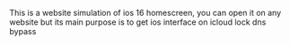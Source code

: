 This is a website simulation of ios 16 homescreen, you can open it on any website but its main purpose is to get ios interface on icloud lock dns bypass
